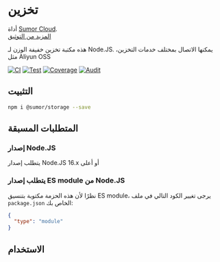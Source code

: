 # تخزين

أداة [Sumor Cloud](https://sumor.cloud).  
[المزيد من التوثيق](https://sumor.cloud/storage)

هذه مكتبة تخزين خفيفة الوزن لـ Node.JS.
يمكنها الاتصال بمختلف خدمات التخزين، مثل Aliyun OSS

[![CI](https://github.com/sumor-cloud/storage/actions/workflows/ci.yml/badge.svg)](https://github.com/sumor-cloud/storage/actions/workflows/ci.yml)
[![Test](https://github.com/sumor-cloud/storage/actions/workflows/ut.yml/badge.svg)](https://github.com/sumor-cloud/storage/actions/workflows/ut.yml)
[![Coverage](https://github.com/sumor-cloud/storage/actions/workflows/coverage.yml/badge.svg)](https://github.com/sumor-cloud/storage/actions/workflows/coverage.yml)
[![Audit](https://github.com/sumor-cloud/storage/actions/workflows/audit.yml/badge.svg)](https://github.com/sumor-cloud/storage/actions/workflows/audit.yml)

## التثبيت

```bash
npm i @sumor/storage --save
```

## المتطلبات المسبقة

### إصدار Node.JS

يتطلب إصدار Node.JS 16.x أو أعلى

### يتطلب إصدار ES module من Node.JS

نظرًا لأن هذه الحزمة مكتوبة بتنسيق ES module،
يرجى تغيير الكود التالي في ملف `package.json` الخاص بك:

```json
{
  "type": "module"
}
```

## الاستخدام
